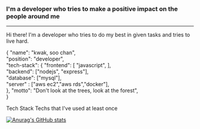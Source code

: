 
### I'm a developer who tries to make a positive impact on the people around me 
----

Hi there! I'm a developer who tries to do my best in given tasks and tries to live hard.

{
  "name": "kwak, soo chan",
  <br>
  "position": "developer",
  <br>
  "tech-stack": {
    "frontend": [
          "javascript",
    ],
    <br>
    "backend": ["nodejs", "express"],
    <br>
    "database": ["mysql"],
    <br>
    "server" : ["aws ec2","aws rds","docker"],
    <br>
  },
  "motto": "Don't look at the trees, look at the forest",
  <br>
}


Tech Stack 
Techs that I've used at least once 








[![Anurag's GitHub stats](https://github-readme-stats.vercel.app/api?username=sooochan&hide=contribs,stars)](https://github.com/anuraghazra/github-readme-stats)